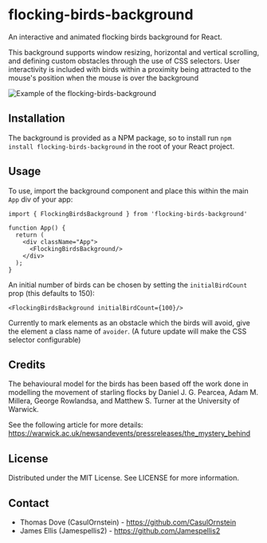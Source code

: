 # flocking-birds-background

An interactive and animated flocking birds background for React. 

This background supports window resizing, horizontal and vertical scrolling, and defining custom obstacles through the use of CSS selectors. User interactivity is included with birds within a proximity being attracted to the mouse's position when the mouse is over the background

![Example of the flocking-birds-background](https://i.imgur.com/UvAol7Z.gif)

## Installation

The background is provided as a NPM package, so to install run `npm install flocking-birds-background` in the root of your React project.

## Usage

To use, import the background component and place this within the main `App` div of your app:
```
import { FlockingBirdsBackground } from 'flocking-birds-background'

function App() {
  return (
    <div className="App">
      <FlockingBirdsBackground/>
    </div>
  );
}
```

An initial number of birds can be chosen by setting the `initialBirdCount` prop (this defaults to 150):
```
<FlockingBirdsBackground initialBirdCount={100}/>
```

Currently to mark elements as an obstacle which the birds will avoid, give the element a class name of `avoider`. (A future update will make the CSS selector configurable)

## Credits

The behavioural model for the birds has been based off the work done in modelling the movement of starling flocks by Daniel J. G. Pearcea, Adam M. Millera, George Rowlandsa, and Matthew S. Turner at the University of Warwick.

See the following article for more details: https://warwick.ac.uk/newsandevents/pressreleases/the_mystery_behind

## License

Distributed under the MIT License. See LICENSE for more information.

## Contact

- Thomas Dove (CasulOrnstein) - https://github.com/CasulOrnstein
- James Ellis (Jamespellis2) - https://github.com/Jamespellis2
